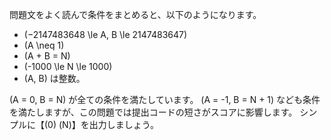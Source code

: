 問題文をよく読んで条件をまとめると、以下のようになります。
* \(−2147483648 \le A, B \le 2147483647\)
* \(A \neq 1\)
* \(A + B = N\)
* \(-1000 \le N \le 1000\) 
* \(A, B\) は整数。

\(A = 0, B = N\) が全ての条件を満たしています。
\(A = -1, B = N + 1\) なども条件を満たしますが、この問題では提出コードの短さがスコアに影響します。
シンプルに【\(0\) \(N\)】を出力しましょう。